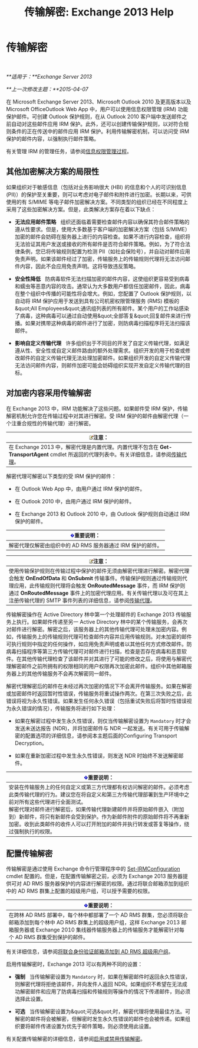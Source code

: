 ﻿---
title: '传输解密: Exchange 2013 Help'
TOCTitle: 传输解密
ms:assetid: 4267c46d-f488-404d-a5cb-51f9127461c0
ms:mtpsurl: https://technet.microsoft.com/zh-cn/library/Dd638122(v=EXCHG.150)
ms:contentKeyID: 50490436
ms.date: 05/21/2018
mtps_version: v=EXCHG.150
ms.translationtype: MT
---

# 传输解密

 

_**适用于：**Exchange Server 2013_

_**上一次修改主题：**2015-04-07_

在 Microsoft Exchange Server 2013、Microsoft Outlook 2010 及更高版本以及 Microsoft OfficeOutlook Web App 中，用户可以使用信息权限管理 (IRM) 功能保护邮件。可创建 Outlook 保护规则，在从 Outlook 2010 客户端中发送邮件之前自动对这些邮件应用 IRM 保护。此外，还可以创建传输保护规则，以对符合规则条件的正在传送中的邮件应用 IRM 保护。利用传输解密机制，可以访问受 IRM 保护的邮件内容，以强制执行邮件策略。

有关管理 IRM 的管理任务，请参阅[信息权限管理过程](information-rights-management-procedures-exchange-2013-help.md)。

## 其他加密解决方案的局限性

如果组织对于敏感信息（包括对业务影响很大 (HBI) 的信息和个人的可识别信息 (PII)）的保护至关重要，则可以考虑对电子邮件和附件进行加密。长期以来，可供使用的有 S/MIME 等电子邮件加密解决方案。不同类型的组织已经在不同程度上采用了这些加密解决方案。但是，此类解决方案存在着以下缺点：

  - **无法应用邮件策略**   组织还面临着需要检查邮件内容以确保其符合邮件策略的遵从性要求。但是，使用大多数基于客户端的加密解决方案（包括 S/MIME）加密的邮件会妨碍在服务器上进行的内容检查。如果不进行内容检查，组织将无法验证其用户发送或接收的所有邮件是否符合邮件策略。例如，为了符合法律条例，您已将传输规则配置为检测 PII（如社会保险号），并自动对邮件应用免责声明。如果该邮件经过了加密，传输服务上的传输规则代理将无法访问邮件内容，因此不会应用免责声明。这将导致违反策略。

  - **安全性降低**   防病毒软件无法扫描加密的邮件内容，这使组织更容易受到病毒和蠕虫等恶意内容的攻击。通常认为大多数用户都信任加密邮件，因此，病毒在整个组织中传播的可能性将会增大。例如，您配置了 Outlook 保护规则，以自动将 IRM 保护应用于发送到具有公司机密权限管理服务 (RMS) 模板的\&quot;All Employees\&quot;通讯组列表的所有邮件。某个用户的工作站感染了病毒，这种病毒可以通过自动使用\&quot;全部答复\&quot;回复邮件来进行传播。如果对携带这种病毒的邮件进行了加密，则防病毒扫描程序将无法扫描该邮件。

  - **影响自定义传输代理**   许多组织出于不同目的开发了自定义传输代理，如满足遵从性、安全性或自定义邮件路由的额外处理需求。组织开发的用于检查或修改邮件的自定义传输代理无法处理加密邮件。如果组织开发的自定义传输代理无法访问邮件内容，则邮件加密可能会妨碍组织实现开发自定义传输代理的目标。

## 对加密内容采用传输解密

在 Exchange 2013 中，IRM 功能解决了这些问题。如果邮件受 IRM 保护，传输解密机制允许您在传输过程中对其进行解密。受 IRM 保护的邮件由解密代理（一个注重合规性的传输代理）进行解密。

<table>
<thead>
<tr class="header">
<th><img src="images/Bb124558.note(EXCHG.150).gif" title="注意" alt="注意" />注意：</th>
</tr>
</thead>
<tbody>
<tr class="odd">
<td>在 Exchange 2013 中，解密代理是内置代理。内置代理不包含在 <strong>Get-TransportAgent</strong> cmdlet 所返回的代理列表中。有关详细信息，请参阅<a href="transport-agents-exchange-2013-help.md">传输代理</a>。</td>
</tr>
</tbody>
</table>


解密代理可解密以下类型的受 IRM 保护的邮件：

  - 在 Outlook Web App 中，由用户通过 IRM 保护的邮件。

  - 在 Outlook 2010 中，由用户通过 IRM 保护的邮件。

  - 在 Exchange 2013 和 Outlook 2010 中，由 Outlook 保护规则自动通过 IRM 保护的邮件。

<table>
<thead>
<tr class="header">
<th><img src="images/Bb124558.important(EXCHG.150).gif" title="重要说明" alt="重要说明" />重要说明：</th>
</tr>
</thead>
<tbody>
<tr class="odd">
<td>解密代理仅解密由组织中的 AD RMS 服务器通过 IRM 保护的邮件。</td>
</tr>
</tbody>
</table>


<table>
<thead>
<tr class="header">
<th><img src="images/Bb124558.note(EXCHG.150).gif" title="注意" alt="注意" />注意：</th>
</tr>
</thead>
<tbody>
<tr class="odd">
<td>使用传输保护规则在传输过程中保护的邮件无须由解密代理进行解密。解密代理会触发 <strong>OnEndOfData</strong> 和 <strong>OnSubmit</strong> 传输事件。传输保护规则通过传输规则代理应用，此传输规则代理将会触发 <strong>OnRoutedMessage</strong> 事件，而 IRM 保护则通过 <strong>OnRoutedMessage</strong> 事件上的加密代理应用。有关传输代理以及可在其上注册传输代理的 SMTP 事件列表的详细信息，请参阅<a href="transport-agents-exchange-2013-help.md">传输代理</a>。</td>
</tr>
</tbody>
</table>


传输解密操作在 Active Directory 林中第一个处理邮件的 Exchange 2013 传输服务上执行。如果邮件传递至另一 Active Directory 林中的某个传输服务，会再次对邮件进行解密。解密之后，该服务器上的其他传输代理可处理未加密内容。例如，传输服务上的传输规则代理可检查邮件内容并应用传输规则。对未加密的邮件可执行规则中指定的任何操作，如应用免责声明或者以其他任何方式修改邮件。防病毒扫描程序等第三方传输代理可对邮件进行扫描，检查是否存在病毒和恶意软件。在其他传输代理检查了该邮件并对其进行了可能的修改之后，将使用与解密代理解密邮件之前所拥有的权限相同的用户权限再次加密此邮件。组织中其他邮箱服务器上的其他传输服务不会再次解密同一邮件。

解密代理解密后的邮件在未经过再次加密的情况下不会离开传输服务。如果在解密或加密邮件时返回暂时性错误，传输服务将重试操作两次。在第三次失败之后，此错误将视为永久性错误。如果发生任何永久错误（包括重试失败后将暂时性错误视为永久错误的情况），传输服务将进行如下处理：

  - 如果在解密过程中发生永久性错误，则仅当传输解密设置为 `Mandatory` 时才会发送未送达报告 (NDR)，并将加密邮件与 NDR 一起发送。有关可用于传输解密的配置选项的详细信息，请参阅本主题后面的Configuring Transport Decryption。

  - 如果在重新加密过程中发生永久性错误，则发送 NDR 时始终不发送解密邮件。

<table>
<thead>
<tr class="header">
<th><img src="images/Bb124558.important(EXCHG.150).gif" title="重要说明" alt="重要说明" />重要说明：</th>
</tr>
</thead>
<tbody>
<tr class="odd">
<td>安装在传输服务上的任何自定义或第三方代理都有权访问解密的邮件。必须考虑此类传输代理的行为。建议您在将自定义和第三方传输代理部署到生产环境中之前对所有这些代理进行全面测试。<br />
解密代理对邮件进行解密后，如果传输代理新建邮件并将原始邮件嵌入（附加到）新邮件，将只有新邮件会受到保护。作为新邮件附件的原始邮件将不再重新加密。收到此类邮件的收件人可以打开附加的邮件并执行转发或答复等操作，绕过强制执行的权限。</td>
</tr>
</tbody>
</table>


## 配置传输解密

传输解密是通过使用 Exchange 命令行管理程序中的 [Set-IRMConfiguration](https://technet.microsoft.com/zh-cn/library/dd979792\(v=exchg.150\)) cmdlet 配置的。但是，在配置传输解密之前，必须为 Exchange 2013 服务器提供可对 AD RMS 服务器保护的内容进行解密的权限。通过将联合邮箱添加到组织中的 AD RMS 群集上配置的超级用户组，可以授予需要的权限。

<table>
<thead>
<tr class="header">
<th><img src="images/Bb124558.important(EXCHG.150).gif" title="重要说明" alt="重要说明" />重要说明：</th>
</tr>
</thead>
<tbody>
<tr class="odd">
<td>在跨林 AD RMS 部署中，每个林中都部署了一个 AD RMS 群集，您必须将联合邮箱添加到每个林中 AD RMS 群集上的超级用户组，这样 Exchange 2013 邮箱服务器或 Exchange 2010 集线器传输服务器上的传输服务才能解密针对每个 AD RMS 群集受到保护的邮件。</td>
</tr>
</tbody>
</table>


有关详细信息，请参阅[将联合身份验证邮箱添加到 AD RMS 超级用户组](add-the-federation-mailbox-to-the-ad-rms-super-users-group-exchange-2013-help.md)。

启用传输解密时，Exchange 2013 可以有两种不同的设置：

  - **强制**   当传输解密设置为 `Mandatory` 时，如果在解密邮件时返回永久性错误，则解密代理将拒绝该邮件，并向发件人返回 NDR。如果组织不希望在无法成功解密邮件和应用了防病毒扫描和传输规则等操作的情况下传递邮件，则必须选择此设置。

  - **可选**   当传输解密设置为\&quot;可选\&quot;时，解密代理将使用最佳方法。可解密的邮件将会被解密，但解密时发生永久性错误的邮件也会被传递。如果组织要将邮件传递设置为优先于邮件策略，则必须使用此设置。

有关配置传输解密的详细信息，请参阅[启用或禁用传输解密](enable-or-disable-transport-decryption-exchange-2013-help.md)。

